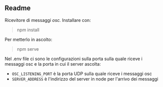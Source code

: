 ## Readme
Ricevitore di messaggi *osc.* 
Installare con:
> npm install

Per metterlo in ascolto:
> npm serve

Nel .env file ci sono le configurazioni sulla porta sulla quale riceve i messaggi osc e la porta in cui il server ascolta:

 - `OSC_LISTENING_PORT` è la porta UDP sulla quale riceve i messaggi osc
 - `SERVER_ADDRESS` è l'indirizzo del server in node per l'arrivo dei messaggi
